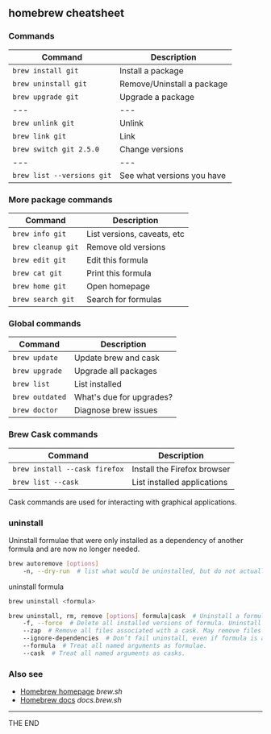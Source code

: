 ## homebrew cheatsheet

### Commands

| Command                    | Description                 |
| ---                        | ---                         |
| `brew install git`         | Install a package           |
| `brew uninstall git`       | Remove/Uninstall a package  |
| `brew upgrade git`         | Upgrade a package           |
| ---                        | ---                         |
| `brew unlink git`          | Unlink                      |
| `brew link git`            | Link                        |
| `brew switch git 2.5.0`    | Change versions             |
| ---                        | ---                         |
| `brew list --versions git` | See what versions you have  |

### More package commands

| Command                    | Description                 |
| ---                        | ---                         |
| `brew info git`            | List versions, caveats, etc |
| `brew cleanup git`         | Remove old versions         |
| `brew edit git`            | Edit this formula           |
| `brew cat git`             | Print this formula          |
| `brew home git`            | Open homepage               |
| `brew search git`          | Search for formulas         |

### Global commands

| Command         | Description              |
| ---             | ---                      |
| `brew update`   | Update brew and cask     |
| `brew upgrade`  | Upgrade all packages     |
| `brew list`     | List installed           |
| `brew outdated` | What's due for upgrades? |
| `brew doctor`   | Diagnose brew issues     |

### Brew Cask commands

| Command                       | Description                           |
| ---                           | ---                                   |
| `brew install --cask firefox` | Install the Firefox browser           |
| `brew list --cask`            | List installed applications           |

Cask commands are used for interacting with graphical applications.

### uninstall

Uninstall formulae that were only installed as
a dependency of another formula and are now no longer needed.

```bash
brew autoremove [options]
    -n, --dry-run  # list what would be uninstalled, but do not actually uninstall anything.
```

uninstall formula

```bash
brew uninstall <formula>

brew uninstall, rm, remove [options] formula|cask  # Uninstall a formula or cask.
    -f, --force  # Delete all installed versions of formula. Uninstall even if cask is not installed, overwrite existing files and ignore errors when removing files.
    --zap  # Remove all files associated with a cask. May remove files which are shared between applications.
    --ignore-dependencies  # Don’t fail uninstall, even if formula is a dependency of any installed formulae.
    --formula  # Treat all named arguments as formulae.
    --cask  # Treat all named arguments as casks.
```

### Also see

* [Homebrew homepage](https://brew.sh/) _brew.sh_
* [Homebrew docs](https://docs.brew.sh) _docs.brew.sh_

---

THE END
